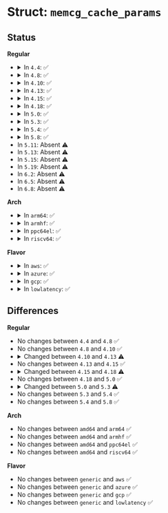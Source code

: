 # Struct: <code>memcg_cache_params</code>

## Status
<b>Regular</b>
<ul>
<li>
<details>
<summary>In <code>4.4</code>: ✅</summary>

```c
struct memcg_cache_params {
    bool is_root_cache;
    struct list_head list;
    struct memcg_cache_array *memcg_caches;
    struct mem_cgroup *memcg;
    struct kmem_cache *root_cache;
};
```
</details>
</li>
<li>
<details>
<summary>In <code>4.8</code>: ✅</summary>

```c
struct memcg_cache_params {
    bool is_root_cache;
    struct list_head list;
    struct memcg_cache_array *memcg_caches;
    struct mem_cgroup *memcg;
    struct kmem_cache *root_cache;
};
```
</details>
</li>
<li>
<details>
<summary>In <code>4.10</code>: ✅</summary>

```c
struct memcg_cache_params {
    bool is_root_cache;
    struct list_head list;
    struct memcg_cache_array *memcg_caches;
    struct mem_cgroup *memcg;
    struct kmem_cache *root_cache;
};
```
</details>
</li>
<li>
<details>
<summary>In <code>4.13</code>: ✅</summary>

```c
struct memcg_cache_params {
    struct kmem_cache *root_cache;
    struct memcg_cache_array *memcg_caches;
    struct list_head __root_caches_node;
    struct list_head children;
    struct mem_cgroup *memcg;
    struct list_head children_node;
    struct list_head kmem_caches_node;
    void (*deact_fn)(struct kmem_cache *);
    struct callback_head deact_rcu_head;
    struct work_struct deact_work;
};
```
</details>
</li>
<li>
<details>
<summary>In <code>4.15</code>: ✅</summary>

```c
struct memcg_cache_params {
    struct kmem_cache *root_cache;
    struct memcg_cache_array *memcg_caches;
    struct list_head __root_caches_node;
    struct list_head children;
    struct mem_cgroup *memcg;
    struct list_head children_node;
    struct list_head kmem_caches_node;
    void (*deact_fn)(struct kmem_cache *);
    struct callback_head deact_rcu_head;
    struct work_struct deact_work;
};
```
</details>
</li>
<li>
<details>
<summary>In <code>4.18</code>: ✅</summary>

```c
struct memcg_cache_params {
    struct kmem_cache *root_cache;
    struct memcg_cache_array *memcg_caches;
    struct list_head __root_caches_node;
    struct list_head children;
    bool dying;
    struct mem_cgroup *memcg;
    struct list_head children_node;
    struct list_head kmem_caches_node;
    void (*deact_fn)(struct kmem_cache *);
    struct callback_head deact_rcu_head;
    struct work_struct deact_work;
};
```
</details>
</li>
<li>
<details>
<summary>In <code>5.0</code>: ✅</summary>

```c
struct memcg_cache_params {
    struct kmem_cache *root_cache;
    struct memcg_cache_array *memcg_caches;
    struct list_head __root_caches_node;
    struct list_head children;
    bool dying;
    struct mem_cgroup *memcg;
    struct list_head children_node;
    struct list_head kmem_caches_node;
    void (*deact_fn)(struct kmem_cache *);
    struct callback_head deact_rcu_head;
    struct work_struct deact_work;
};
```
</details>
</li>
<li>
<details>
<summary>In <code>5.3</code>: ✅</summary>

```c
struct memcg_cache_params {
    struct kmem_cache *root_cache;
    struct memcg_cache_array *memcg_caches;
    struct list_head __root_caches_node;
    struct list_head children;
    bool dying;
    struct mem_cgroup *memcg;
    struct list_head children_node;
    struct list_head kmem_caches_node;
    struct percpu_ref refcnt;
    void (*work_fn)(struct kmem_cache *);
    struct callback_head callback_head;
    struct work_struct work;
};
```
</details>
</li>
<li>
<details>
<summary>In <code>5.4</code>: ✅</summary>

```c
struct memcg_cache_params {
    struct kmem_cache *root_cache;
    struct memcg_cache_array *memcg_caches;
    struct list_head __root_caches_node;
    struct list_head children;
    bool dying;
    struct mem_cgroup *memcg;
    struct list_head children_node;
    struct list_head kmem_caches_node;
    struct percpu_ref refcnt;
    void (*work_fn)(struct kmem_cache *);
    struct callback_head callback_head;
    struct work_struct work;
};
```
</details>
</li>
<li>
<details>
<summary>In <code>5.8</code>: ✅</summary>

```c
struct memcg_cache_params {
    struct kmem_cache *root_cache;
    struct memcg_cache_array *memcg_caches;
    struct list_head __root_caches_node;
    struct list_head children;
    bool dying;
    struct mem_cgroup *memcg;
    struct list_head children_node;
    struct list_head kmem_caches_node;
    struct percpu_ref refcnt;
    void (*work_fn)(struct kmem_cache *);
    struct callback_head callback_head;
    struct work_struct work;
};
```
</details>
</li>
<li>
In <code>5.11</code>: Absent ⚠️
</li>
<li>
In <code>5.13</code>: Absent ⚠️
</li>
<li>
In <code>5.15</code>: Absent ⚠️
</li>
<li>
In <code>5.19</code>: Absent ⚠️
</li>
<li>
In <code>6.2</code>: Absent ⚠️
</li>
<li>
In <code>6.5</code>: Absent ⚠️
</li>
<li>
In <code>6.8</code>: Absent ⚠️
</li>
</ul>
<b>Arch</b>
<ul>
<li>
<details>
<summary>In <code>arm64</code>: ✅</summary>

```c
struct memcg_cache_params {
    struct kmem_cache *root_cache;
    struct memcg_cache_array *memcg_caches;
    struct list_head __root_caches_node;
    struct list_head children;
    bool dying;
    struct mem_cgroup *memcg;
    struct list_head children_node;
    struct list_head kmem_caches_node;
    struct percpu_ref refcnt;
    void (*work_fn)(struct kmem_cache *);
    struct callback_head callback_head;
    struct work_struct work;
};
```
</details>
</li>
<li>
<details>
<summary>In <code>armhf</code>: ✅</summary>

```c
struct memcg_cache_params {
    struct kmem_cache *root_cache;
    struct memcg_cache_array *memcg_caches;
    struct list_head __root_caches_node;
    struct list_head children;
    bool dying;
    struct mem_cgroup *memcg;
    struct list_head children_node;
    struct list_head kmem_caches_node;
    struct percpu_ref refcnt;
    void (*work_fn)(struct kmem_cache *);
    struct callback_head callback_head;
    struct work_struct work;
};
```
</details>
</li>
<li>
<details>
<summary>In <code>ppc64el</code>: ✅</summary>

```c
struct memcg_cache_params {
    struct kmem_cache *root_cache;
    struct memcg_cache_array *memcg_caches;
    struct list_head __root_caches_node;
    struct list_head children;
    bool dying;
    struct mem_cgroup *memcg;
    struct list_head children_node;
    struct list_head kmem_caches_node;
    struct percpu_ref refcnt;
    void (*work_fn)(struct kmem_cache *);
    struct callback_head callback_head;
    struct work_struct work;
};
```
</details>
</li>
<li>
<details>
<summary>In <code>riscv64</code>: ✅</summary>

```c
struct memcg_cache_params {
    struct kmem_cache *root_cache;
    struct memcg_cache_array *memcg_caches;
    struct list_head __root_caches_node;
    struct list_head children;
    bool dying;
    struct mem_cgroup *memcg;
    struct list_head children_node;
    struct list_head kmem_caches_node;
    struct percpu_ref refcnt;
    void (*work_fn)(struct kmem_cache *);
    struct callback_head callback_head;
    struct work_struct work;
};
```
</details>
</li>
</ul>
<b>Flavor</b>
<ul>
<li>
<details>
<summary>In <code>aws</code>: ✅</summary>

```c
struct memcg_cache_params {
    struct kmem_cache *root_cache;
    struct memcg_cache_array *memcg_caches;
    struct list_head __root_caches_node;
    struct list_head children;
    bool dying;
    struct mem_cgroup *memcg;
    struct list_head children_node;
    struct list_head kmem_caches_node;
    struct percpu_ref refcnt;
    void (*work_fn)(struct kmem_cache *);
    struct callback_head callback_head;
    struct work_struct work;
};
```
</details>
</li>
<li>
<details>
<summary>In <code>azure</code>: ✅</summary>

```c
struct memcg_cache_params {
    struct kmem_cache *root_cache;
    struct memcg_cache_array *memcg_caches;
    struct list_head __root_caches_node;
    struct list_head children;
    bool dying;
    struct mem_cgroup *memcg;
    struct list_head children_node;
    struct list_head kmem_caches_node;
    struct percpu_ref refcnt;
    void (*work_fn)(struct kmem_cache *);
    struct callback_head callback_head;
    struct work_struct work;
};
```
</details>
</li>
<li>
<details>
<summary>In <code>gcp</code>: ✅</summary>

```c
struct memcg_cache_params {
    struct kmem_cache *root_cache;
    struct memcg_cache_array *memcg_caches;
    struct list_head __root_caches_node;
    struct list_head children;
    bool dying;
    struct mem_cgroup *memcg;
    struct list_head children_node;
    struct list_head kmem_caches_node;
    struct percpu_ref refcnt;
    void (*work_fn)(struct kmem_cache *);
    struct callback_head callback_head;
    struct work_struct work;
};
```
</details>
</li>
<li>
<details>
<summary>In <code>lowlatency</code>: ✅</summary>

```c
struct memcg_cache_params {
    struct kmem_cache *root_cache;
    struct memcg_cache_array *memcg_caches;
    struct list_head __root_caches_node;
    struct list_head children;
    bool dying;
    struct mem_cgroup *memcg;
    struct list_head children_node;
    struct list_head kmem_caches_node;
    struct percpu_ref refcnt;
    void (*work_fn)(struct kmem_cache *);
    struct callback_head callback_head;
    struct work_struct work;
};
```
</details>
</li>
</ul>

## Differences
<b>Regular</b>
<ul>
<li>
No changes between <code>4.4</code> and <code>4.8</code> ✅
</li>
<li>
No changes between <code>4.8</code> and <code>4.10</code> ✅
</li>
<li>
<details>
<summary>Changed between <code>4.10</code> and <code>4.13</code> ⚠️</summary>
<ul>
<li>
<b>Field added. </b>
<code>struct list_head __root_caches_node</code>
</li>
<li>
<b>Field added. </b>
<code>struct list_head children</code>
</li>
<li>
<b>Field added. </b>
<code>struct list_head children_node</code>
</li>
<li>
<b>Field added. </b>
<code>struct list_head kmem_caches_node</code>
</li>
<li>
<b>Field added. </b>
<code>void (*deact_fn)(struct kmem_cache *)</code>
</li>
<li>
<b>Field added. </b>
<code>struct callback_head deact_rcu_head</code>
</li>
<li>
<b>Field added. </b>
<code>struct work_struct deact_work</code>
</li>
<li>
<b>Field removed. </b>
<code>bool is_root_cache</code>
</li>
<li>
<b>Field removed. </b>
<code>struct list_head list</code>
</li>
</ul>
</details>
</li>
<li>
No changes between <code>4.13</code> and <code>4.15</code> ✅
</li>
<li>
<details>
<summary>Changed between <code>4.15</code> and <code>4.18</code> ⚠️</summary>
<ul>
<li>
<b>Field added. </b>
<code>bool dying</code>
</li>
</ul>
</details>
</li>
<li>
No changes between <code>4.18</code> and <code>5.0</code> ✅
</li>
<li>
<details>
<summary>Changed between <code>5.0</code> and <code>5.3</code> ⚠️</summary>
<ul>
<li>
<b>Field added. </b>
<code>struct percpu_ref refcnt</code>
</li>
<li>
<b>Field added. </b>
<code>void (*work_fn)(struct kmem_cache *)</code>
</li>
<li>
<b>Field added. </b>
<code>struct callback_head callback_head</code>
</li>
<li>
<b>Field added. </b>
<code>struct work_struct work</code>
</li>
<li>
<b>Field removed. </b>
<code>void (*deact_fn)(struct kmem_cache *)</code>
</li>
<li>
<b>Field removed. </b>
<code>struct callback_head deact_rcu_head</code>
</li>
<li>
<b>Field removed. </b>
<code>struct work_struct deact_work</code>
</li>
</ul>
</details>
</li>
<li>
No changes between <code>5.3</code> and <code>5.4</code> ✅
</li>
<li>
No changes between <code>5.4</code> and <code>5.8</code> ✅
</li>
</ul>
<b>Arch</b>
<ul>
<li>
No changes between <code>amd64</code> and <code>arm64</code> ✅
</li>
<li>
No changes between <code>amd64</code> and <code>armhf</code> ✅
</li>
<li>
No changes between <code>amd64</code> and <code>ppc64el</code> ✅
</li>
<li>
No changes between <code>amd64</code> and <code>riscv64</code> ✅
</li>
</ul>
<b>Flavor</b>
<ul>
<li>
No changes between <code>generic</code> and <code>aws</code> ✅
</li>
<li>
No changes between <code>generic</code> and <code>azure</code> ✅
</li>
<li>
No changes between <code>generic</code> and <code>gcp</code> ✅
</li>
<li>
No changes between <code>generic</code> and <code>lowlatency</code> ✅
</li>
</ul>
